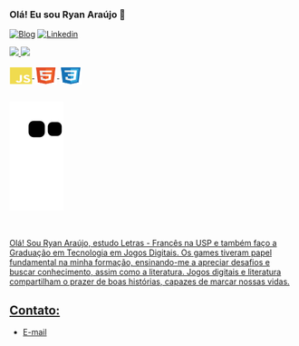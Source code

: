 ### Olá! Eu sou Ryan Araújo 🤠

[![Blog](https://img.shields.io/badge/Blogger-FF5722?style=for-the-badge&logo=blogger&logoColor=white)](https://striderry.blogspot.com/2023/08/como-legend-of-zelda-transformou-o.html) [![Linkedin](https://img.shields.io/badge/LinkedIn-0077B5?style=for-the-badge&logo=linkedin&logoColor=white)](https://www.linkedin.com/in/ryan-ara%C3%BAjo-2a8881258/)

<div>
   <a href="https://github.com/StriderRy">
   <img height="180em" src="https://github-readme-stats.vercel.app/api?username=StriderRy&show_icons=true&theme=tokyonight&include_all_commits=true&count_private=true"/>
   <img height="180em" src="https://github-readme-stats.vercel.app/api/top-langs/?username=StriderRy&layout=compact&langs_count=6&theme=tokyonight"/>

</div>
<div style="display: inline_block"><br>
  <img align="center" alt="Js" height="30" width="40" src="https://raw.githubusercontent.com/devicons/devicon/master/icons/javascript/javascript-plain.svg">
  <img align="center" alt="HTML" height="30" width="40" src="https://raw.githubusercontent.com/devicons/devicon/master/icons/html5/html5-original.svg">
  <img align="center" alt="CSS" height="30" width="40" src="https://raw.githubusercontent.com/devicons/devicon/master/icons/css3/css3-original.svg">
</div>
 
 <br>


![Snake animation](https://github.com/StriderRy/StriderRy/blob/output/github-contribution-grid-snake.svg)


</div><br/>

Olá! Sou Ryan Araújo, estudo Letras - Francês na USP e também faço a Graduação em Tecnologia em Jogos Digitais. Os games tiveram papel fundamental na minha formação, ensinando-me a apreciar desafios e buscar conhecimento, assim como a literatura. Jogos digitais e literatura compartilham o prazer de boas histórias, capazes de marcar nossas vidas. 

## Contato:
- [E-mail](ryan.bak20@gmail.com)

